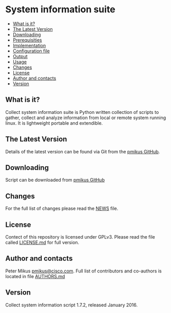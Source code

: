 # System information suite

- [What is it?](#what-is-it)
- [The Latest Version](#the-latest-version)
- [Downloading](#downloading)
- [Prerequisities](#prerequisities)
- [Implementation](#implementation)
- [Configuration file](#configuration-file)
- [Output](#output)
- [Usage](#usage)
- [Changes](#changes)
- [License](#license)
- [Author and contacts](#author-and-contacts)
- [Version](#version)


##  What is it?
Collect system information suite is Python written collection of scripts to gather, collect and analyze information from local or remote system running linux. It is lightweight portable and extendible. 


## The Latest Version
Details of the latest version can be found via Git from the [pmikus GitHub](https://github.com/pmikus/sys-info-suite).


## Downloading
Script can be downloaded from [pmikus GitHub](https://github.com/pmikus/sys-info-suite)

## Changes
For the full list of changes please read the [NEWS](https://github.com/pmikus/sys-info-suite/NEWS) file.

## License
Contect of this repository is licensed under GPLv3. Please read the file called [LICENSE.md](https://github.com/pmikus/sys-info-suite/LICENSE.md) for full version.

## Author and contacts
Peter Mikus <pmikus@cisco.com>. Full list of contributors and co-authors is located in file [AUTHORS.md](https://github.com/pmikus/sys-info-suite/AUTHORS.md)

## Version
Collect system information script 1.7.2, released January 2016.

